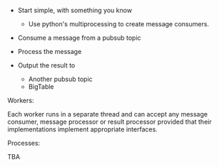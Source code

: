 - Start simple, with something you know
    - Use python's multiprocessing to create message consumers.
    

- Consume a message from a pubsub topic
- Process the message
- Output the result to
    - Another pubsub topic
    - BigTable
  

Workers:

Each worker runs in a separate thread and can accept any message consumer, 
message processor or result processor provided that their implementations 
implement appropriate interfaces.

Processes:

TBA